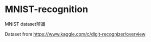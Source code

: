 # MNIST-recognition
MNIST dataset辨識

Dataset from https://www.kaggle.com/c/digit-recognizer/overview

